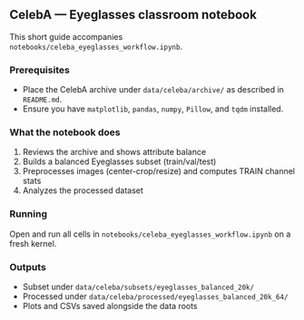 ## CelebA — Eyeglasses classroom notebook

This short guide accompanies `notebooks/celeba_eyeglasses_workflow.ipynb`.

### Prerequisites
- Place the CelebA archive under `data/celeba/archive/` as described in `README.md`.
- Ensure you have `matplotlib`, `pandas`, `numpy`, `Pillow`, and `tqdm` installed.

### What the notebook does
1. Reviews the archive and shows attribute balance
2. Builds a balanced Eyeglasses subset (train/val/test)
3. Preprocesses images (center-crop/resize) and computes TRAIN channel stats
4. Analyzes the processed dataset

### Running
Open and run all cells in `notebooks/celeba_eyeglasses_workflow.ipynb` on a fresh kernel.

### Outputs
- Subset under `data/celeba/subsets/eyeglasses_balanced_20k/`
- Processed under `data/celeba/processed/eyeglasses_balanced_20k_64/`
- Plots and CSVs saved alongside the data roots


